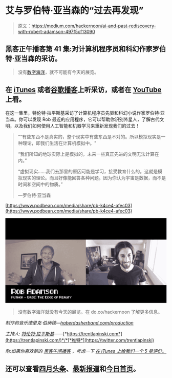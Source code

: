 # 艾与罗伯特·亚当森的“过去再发现”

> 原文：<https://medium.com/hackernoon/ai-and-past-rediscovery-with-robert-adamson-497f5cf13090>

## 黑客正午播客第 41 集:对计算机程序员和科幻作家罗伯特·亚当森的采访。

> 没有[数字海洋](https://do.co/hackernoon)，就不可能有今天的展览。

## 在 [iTunes](https://podcasts.apple.com/us/podcast/hacker-noon-podcast/id1436233955) 或者[谷歌播客](https://play.google.com/music/m/Dfuna5a4pzsmjr76bxabkxdrhim?t=Product_Iteration_with_Hacker_Noon_Interim_CTO_Dane_Lyons-Hacker_Noon_Podcast)上听采访，或者在 [YouTube](https://youtu.be/W4RVMFfHp3s) 上看。

在这一集里，特伦特·拉平斯基采访了计算机程序员先驱和科幻小说作家罗伯特·亚当森。你可以发现 Rob 最近的应用程序，它可以帮助你识别外星人，了解古代文明，以及我们如何使用人工智能和机器学习来重新发现我们的过去！

> ”“有些东西不是真实的，整个现实中有些东西是不对的。所以模拟现实是一种理论，即我们生活在计算机模拟中。"
> 
> “我们所知的地球实际上是模拟的，未来一些真正先进的文明无法计算在内。”
> 
> “虚拟现实……我们去那里的原因可能是学习，接受教育什么的。这就是模拟现实的理论。而且好像能回答各种问题。因为你认为宇宙是数据，而不是时间和空间中的物质。”
> 
> —罗伯特·亚当森

[https://www.podbean.com/media/share/pb-k4ce4-afec03](https://www.podbean.com/media/share/pb-k4ce4-afec03)

![](img/8c0fb9bfb881a575a69b54adc2306a7b.png)

> 没有数字海洋就没有今天的展览。在 do.co/hackernoon 了解更多信息。

*制作和音乐德里克·伯纳德—*[*haberdasherband.com/production*](http://haberdasherband.com/production?fbclid=IwAR2d8t0cNGHRm1ajmUNWKZ-TMUMawREhvIHSy54LKcOElf7v_TOvkAjZ78Y)

*主持人:* [*特伦特·拉平斯基*](https://medium.com/u/138c86887e95?source=post_page-----497f5cf13090--------------------------------)*——*[*https://trentlapinski.com*](https://trentlapinski.com/)*/*[*推特*](https://twitter.com/trentlapinski)

*附:如果你喜欢新的* [*黑客午间播客*](http://podcast.hackernoon.com/) *，考虑一下* [*在 iTunes 上给我们一个 5 星评价。*](https://itunes.apple.com/us/podcast/the-hacker-noon-podcast/id1436233955?mt=2)

## 还可以查看[四月头条](https://hackernoon.com/archive/2019/04)、[最新报道](https://hackernoon.com/latest-tech-stories/home)和[今日首页](http://hackernoon.com/)。